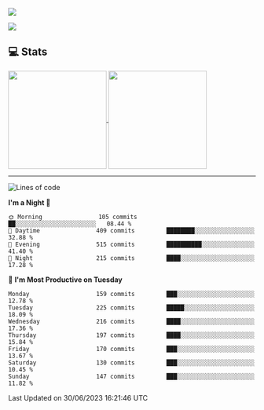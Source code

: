 [![](https://readme-typing-svg.demolab.com?font=Fira+Code&size=30&lines=你好,+欢迎光临;Hello,+welcome)](https://git.io/typing-svg)

![](https://count.getloli.com/get/@:wu-clan?theme=asoul)

## 💻 Stats

<a href="https://github.com/anuraghazra/github-readme-stats">
  <img height=200 align="center" src="https://github-readme-stats.vercel.app/api?username=wu-clan&count_private=true&show_icons=true&rank_icon=percentile&card_width=300"  alt=""/>
</a>
<a href="https://github.com/anuraghazra/convoychat">
  <img height=200 align="center" src="https://github-readme-stats.vercel.app/api/top-langs/?username=wu-clan&layout=compact&langs_count=8&card_width=300"  alt=""/>
</a>

---

<!--START_SECTION:waka-->
![Lines of code](https://img.shields.io/badge/From%20Hello%20World%20I%27ve%20Written-501.1%20thousand%20lines%20of%20code-blue)

**I'm a Night 🦉** 

```text
🌞 Morning                105 commits         ██░░░░░░░░░░░░░░░░░░░░░░░   08.44 % 
🌆 Daytime                409 commits         ████████░░░░░░░░░░░░░░░░░   32.88 % 
🌃 Evening                515 commits         ██████████░░░░░░░░░░░░░░░   41.40 % 
🌙 Night                  215 commits         ████░░░░░░░░░░░░░░░░░░░░░   17.28 % 
```
📅 **I'm Most Productive on Tuesday** 

```text
Monday                   159 commits         ███░░░░░░░░░░░░░░░░░░░░░░   12.78 % 
Tuesday                  225 commits         █████░░░░░░░░░░░░░░░░░░░░   18.09 % 
Wednesday                216 commits         ████░░░░░░░░░░░░░░░░░░░░░   17.36 % 
Thursday                 197 commits         ████░░░░░░░░░░░░░░░░░░░░░   15.84 % 
Friday                   170 commits         ███░░░░░░░░░░░░░░░░░░░░░░   13.67 % 
Saturday                 130 commits         ███░░░░░░░░░░░░░░░░░░░░░░   10.45 % 
Sunday                   147 commits         ███░░░░░░░░░░░░░░░░░░░░░░   11.82 % 
```



 Last Updated on 30/06/2023 16:21:46 UTC
<!--END_SECTION:waka-->
